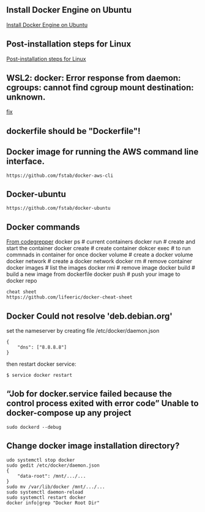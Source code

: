## Install Docker Engine on Ubuntu

[Install Docker Engine on Ubuntu](https://docs.docker.com/engine/install/ubuntu/)

## Post-installation steps for Linux

[Post-installation steps for Linux](https://docs.docker.com/engine/install/linux-postinstall/)

## WSL2: docker: Error response from daemon: cgroups: cannot find cgroup mount destination: unknown.
[fix](https://github.com/microsoft/WSL/issues/4189#issuecomment-518277265)

## dockerfile should be "Dockerfile"!

## Docker image for running the AWS command line interface. 
    https://github.com/fstab/docker-aws-cli

## Docker-ubuntu
    https://github.com/fstab/docker-ubuntu

## Docker commands

[From codegrepper](https://www.codegrepper.com/search.php?q=docker)
    docker ps # current containers
    docker run # create and start the container
    docker create # create container
    dokcer exec # to run commnads in container for once
    docker volume # create a docker volume
    docker network # create a docker network
    docker rm # remove container 
    docker images # list the images
    docker rmi # remove image
    docker build # build a new image from dockerfile
    docker push # push your image to docker repo

    cheat sheet
    https://github.com/lifeeric/docker-cheat-sheet

## Docker Could not resolve 'deb.debian.org'
set the nameserver by creating file /etc/docker/daemon.json

    {
        "dns": ["8.8.8.8"]
    }

then restart docker service:

    $ service docker restart

## “Job for docker.service failed because the control process exited with error code” Unable to docker-compose up any project

    sudo dockerd --debug
    
## Change docker image installation directory?
    
    udo systemctl stop docker
    sudo gedit /etc/docker/daemon.json
    {
        "data-root": /mnt/.../...
    }
    sudo mv /var/lib/docker /mnt/.../...
    sudo systemctl daemon-reload
    sudo systemctl restart docker
    docker info|grep "Docker Root Dir"
    
